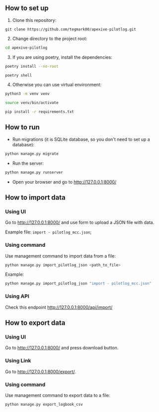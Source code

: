 ## How to set up

1. Clone this repository:
```bahs
git clone https://github.com/tegmark00/apexive-pilotlog.git
```
2. Change directory to the project root:
```bash
cd apexive-pilotlog
```
3. If you are using poetry, install the dependencies:
```bash
poetry install --no-root
```
```bash
poetry shell
```
4. Otherwise you can use virtual environment:
```bash
python3 -m venv venv
```
```bash
source venv/bin/activate
```
```bash
pip install -r requirements.txt
```

## How to run
 - Run migrations (it is SQLite database, so you don't need to set up a database):
```bash
python manage.py migrate
```
 - Run the server:
```bash
python manage.py runserver
```
 - Open your browser and go to http://127.0.0.1:8000/

## How to import data

### Using UI
Go to http://127.0.0.1:8000/ and use form to upload a JSON file with data.

Example file: `import - pilotlog_mcc.json`;

### Using command
Use management command to import data from a file:
```bash
python manage.py import_pilotlog_json <path_to_file>
```
Example:
```bash
python manage.py import_pilotlog_json "import - pilotlog_mcc.json"
```

### Using API
Check this endpoint http://127.0.0.1:8000/api/import/

## How to export data

### Using UI
Go to http://127.0.0.1:8000/ and press download button.

### Using Link
Go to http://127.0.0.1:8000/export/.

### Using command
Use management command to export data to a file:
```bash
python manage.py export_logbook_csv
```

